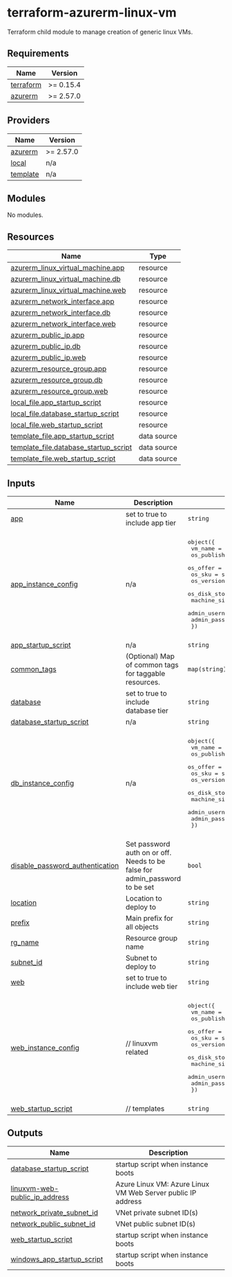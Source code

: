# terraform-azurerm-linux-vm
Terraform child module to manage creation of generic linux VMs.

<!-- BEGIN_TF_DOCS -->
## Requirements

| Name | Version |
|------|---------|
| <a name="requirement_terraform"></a> [terraform](#requirement\_terraform) | >= 0.15.4 |
| <a name="requirement_azurerm"></a> [azurerm](#requirement\_azurerm) | >= 2.57.0 |

## Providers

| Name | Version |
|------|---------|
| <a name="provider_azurerm"></a> [azurerm](#provider\_azurerm) | >= 2.57.0 |
| <a name="provider_local"></a> [local](#provider\_local) | n/a |
| <a name="provider_template"></a> [template](#provider\_template) | n/a |

## Modules

No modules.

## Resources

| Name | Type |
|------|------|
| [azurerm_linux_virtual_machine.app](https://registry.terraform.io/providers/hashicorp/azurerm/latest/docs/resources/linux_virtual_machine) | resource |
| [azurerm_linux_virtual_machine.db](https://registry.terraform.io/providers/hashicorp/azurerm/latest/docs/resources/linux_virtual_machine) | resource |
| [azurerm_linux_virtual_machine.web](https://registry.terraform.io/providers/hashicorp/azurerm/latest/docs/resources/linux_virtual_machine) | resource |
| [azurerm_network_interface.app](https://registry.terraform.io/providers/hashicorp/azurerm/latest/docs/resources/network_interface) | resource |
| [azurerm_network_interface.db](https://registry.terraform.io/providers/hashicorp/azurerm/latest/docs/resources/network_interface) | resource |
| [azurerm_network_interface.web](https://registry.terraform.io/providers/hashicorp/azurerm/latest/docs/resources/network_interface) | resource |
| [azurerm_public_ip.app](https://registry.terraform.io/providers/hashicorp/azurerm/latest/docs/resources/public_ip) | resource |
| [azurerm_public_ip.db](https://registry.terraform.io/providers/hashicorp/azurerm/latest/docs/resources/public_ip) | resource |
| [azurerm_public_ip.web](https://registry.terraform.io/providers/hashicorp/azurerm/latest/docs/resources/public_ip) | resource |
| [azurerm_resource_group.app](https://registry.terraform.io/providers/hashicorp/azurerm/latest/docs/resources/resource_group) | resource |
| [azurerm_resource_group.db](https://registry.terraform.io/providers/hashicorp/azurerm/latest/docs/resources/resource_group) | resource |
| [azurerm_resource_group.web](https://registry.terraform.io/providers/hashicorp/azurerm/latest/docs/resources/resource_group) | resource |
| [local_file.app_startup_script](https://registry.terraform.io/providers/hashicorp/local/latest/docs/resources/file) | resource |
| [local_file.database_startup_script](https://registry.terraform.io/providers/hashicorp/local/latest/docs/resources/file) | resource |
| [local_file.web_startup_script](https://registry.terraform.io/providers/hashicorp/local/latest/docs/resources/file) | resource |
| [template_file.app_startup_script](https://registry.terraform.io/providers/hashicorp/template/latest/docs/data-sources/file) | data source |
| [template_file.database_startup_script](https://registry.terraform.io/providers/hashicorp/template/latest/docs/data-sources/file) | data source |
| [template_file.web_startup_script](https://registry.terraform.io/providers/hashicorp/template/latest/docs/data-sources/file) | data source |

## Inputs

| Name | Description | Type | Default | Required |
|------|-------------|------|---------|:--------:|
| <a name="input_app"></a> [app](#input\_app) | set to true to include app tier | `string` | `false` | no |
| <a name="input_app_instance_config"></a> [app\_instance\_config](#input\_app\_instance\_config) | n/a | <pre>object({<br>    vm_name                      = string<br>    os_publisher                 = string<br>    os_offer                     = string<br>    os_sku                       = string<br>    os_version                   = string<br>    os_disk_storage_account_type = string<br>    machine_size                 = string<br>    admin_username               = string<br>    admin_password               = string<br>  })</pre> | <pre>{<br>  "admin_password": "",<br>  "admin_username": "rhel",<br>  "machine_size": "Standard_D2_v4",<br>  "os_disk_storage_account_type": "Standard_LRS",<br>  "os_offer": "RHEL",<br>  "os_publisher": "RedHat",<br>  "os_sku": "7_9",<br>  "os_version": "7.9.2021051701",<br>  "vm_name": "rmg-test-web"<br>}</pre> | no |
| <a name="input_app_startup_script"></a> [app\_startup\_script](#input\_app\_startup\_script) | n/a | `string` | `""` | no |
| <a name="input_common_tags"></a> [common\_tags](#input\_common\_tags) | (Optional) Map of common tags for taggable resources. | `map(string)` | `{}` | no |
| <a name="input_database"></a> [database](#input\_database) | set to true to include database tier | `string` | `false` | no |
| <a name="input_database_startup_script"></a> [database\_startup\_script](#input\_database\_startup\_script) | n/a | `string` | `""` | no |
| <a name="input_db_instance_config"></a> [db\_instance\_config](#input\_db\_instance\_config) | n/a | <pre>object({<br>    vm_name                      = string<br>    os_publisher                 = string<br>    os_offer                     = string<br>    os_sku                       = string<br>    os_version                   = string<br>    os_disk_storage_account_type = string<br>    machine_size                 = string<br>    admin_username               = string<br>    admin_password               = string<br>  })</pre> | <pre>{<br>  "admin_password": "",<br>  "admin_username": "rhel",<br>  "machine_size": "Standard_D2_v4",<br>  "os_disk_storage_account_type": "Standard_LRS",<br>  "os_offer": "RHEL",<br>  "os_publisher": "RedHat",<br>  "os_sku": "7_9",<br>  "os_version": "7.9.2021051701",<br>  "vm_name": "rmg-test-web"<br>}</pre> | no |
| <a name="input_disable_password_authentication"></a> [disable\_password\_authentication](#input\_disable\_password\_authentication) | Set password auth on or off.  Needs to be false for admin\_password to be set | `bool` | `false` | no |
| <a name="input_location"></a> [location](#input\_location) | Location to deploy to | `string` | `"West Europe"` | no |
| <a name="input_prefix"></a> [prefix](#input\_prefix) | Main prefix for all objects | `string` | n/a | yes |
| <a name="input_rg_name"></a> [rg\_name](#input\_rg\_name) | Resource group name | `string` | n/a | yes |
| <a name="input_subnet_id"></a> [subnet\_id](#input\_subnet\_id) | Subnet to deploy to | `string` | n/a | yes |
| <a name="input_web"></a> [web](#input\_web) | set to true to include web tier | `string` | `false` | no |
| <a name="input_web_instance_config"></a> [web\_instance\_config](#input\_web\_instance\_config) | // linuxvm related | <pre>object({<br>    vm_name                      = string<br>    os_publisher                 = string<br>    os_offer                     = string<br>    os_sku                       = string<br>    os_version                   = string<br>    os_disk_storage_account_type = string<br>    machine_size                 = string<br>    admin_username               = string<br>    admin_password               = string<br>  })</pre> | <pre>{<br>  "admin_password": "",<br>  "admin_username": "rhel",<br>  "machine_size": "Standard_D2_v4",<br>  "os_disk_storage_account_type": "Standard_LRS",<br>  "os_offer": "RHEL",<br>  "os_publisher": "RedHat",<br>  "os_sku": "7_9",<br>  "os_version": "7.9.2021051701",<br>  "vm_name": "rmg-test-web"<br>}</pre> | no |
| <a name="input_web_startup_script"></a> [web\_startup\_script](#input\_web\_startup\_script) | // templates | `string` | `""` | no |

## Outputs

| Name | Description |
|------|-------------|
| <a name="output_database_startup_script"></a> [database\_startup\_script](#output\_database\_startup\_script) | startup script when instance boots |
| <a name="output_linuxvm-web-public_ip_address"></a> [linuxvm-web-public\_ip\_address](#output\_linuxvm-web-public\_ip\_address) | Azure Linux VM: Azure Linux VM Web Server public IP address |
| <a name="output_network_private_subnet_id"></a> [network\_private\_subnet\_id](#output\_network\_private\_subnet\_id) | VNet private subnet ID(s) |
| <a name="output_network_public_subnet_id"></a> [network\_public\_subnet\_id](#output\_network\_public\_subnet\_id) | VNet public subnet ID(s) |
| <a name="output_web_startup_script"></a> [web\_startup\_script](#output\_web\_startup\_script) | startup script when instance boots |
| <a name="output_windows_app_startup_script"></a> [windows\_app\_startup\_script](#output\_windows\_app\_startup\_script) | startup script when instance boots |
<!-- END_TF_DOCS -->


